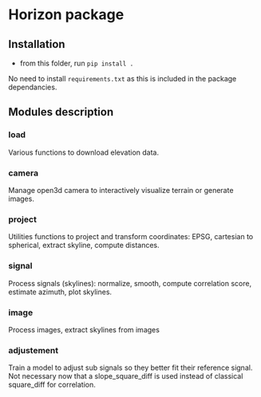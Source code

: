 # Horizon package
## Installation
- from this folder, run `pip install .`  

No need to install `requirements.txt` as this is included in the package dependancies.

## Modules description
### load
Various functions to download elevation data.
### camera
Manage open3d camera to interactively visualize terrain or generate images.
### project
Utilities functions to project and transform coordinates: EPSG, cartesian to spherical, extract skyline, compute distances.
### signal
Process signals (skylines): normalize, smooth, compute correlation score, estimate azimuth, plot skylines.
### image
Process images, extract skylines from images
### adjustement
Train a model to adjust sub signals so they better fit their reference signal. Not necessary now that a slope_square_diff is used instead of classical square_diff for correlation.